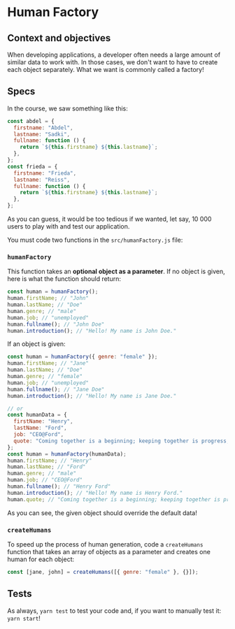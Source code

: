 # Human Factory

## Context and objectives

When developing applications, a developer often needs a large amount of similar data to work with.
In those cases, we don't want to have to create each object separately. What we want is commonly called a factory!

## Specs

In the course, we saw something like this:

```javascript
const abdel = {
  firstname: "Abdel",
  lastname: "Sadki",
  fullname: function () {
    return `${this.firstname} ${this.lastname}`;
  },
};
const frieda = {
  firstname: "Frieda",
  lastname: "Reiss",
  fullname: function () {
    return `${this.firstname} ${this.lastname}`;
  },
};
```

As you can guess, it would be too tedious if we wanted, let say, 10 000 users to play with and test our application.

You must code two functions in the `src/humanFactory.js` file:

### `humanFactory`

This function takes an **optional object as a parameter**.
If no object is given, here is what the function should return:

```javascript
const human = humanFactory();
human.firstName; // "John"
human.lastName; // "Doe"
human.genre; // "male"
human.job; // "unemployed"
human.fullname(); // "John Doe"
human.introduction(); // "Hello! My name is John Doe."
```

If an object is given:

```javascript
const human = humanFactory({ genre: "female" });
human.firstName; // "Jane"
human.lastName; // "Doe"
human.genre; // "female"
human.job; // "unemployed"
human.fullname(); // "Jane Doe"
human.introduction(); // "Hello! My name is Jane Doe."

// or
const humanData = {
  firstName: "Henry",
  lastName: "Ford",
  job: "CEO@Ford",
  quote: "Coming together is a beginning; keeping together is progress; working together is success",
};
const human = humanFactory(humanData);
human.firstName; // "Henry"
human.lastName; // "Ford"
human.genre; // "male"
human.job; // "CEO@Ford"
human.fullname(); // "Henry Ford"
human.introduction(); // "Hello! My name is Henry Ford."
human.quote; // "Coming together is a beginning; keeping together is progress; working together is success"
```

As you can see, the given object should override the default data!

### `createHumans`

To speed up the process of human generation, code a `createHumans` function that takes an array of objects as a parameter and creates one human for each object:

```javascript
const [jane, john] = createHumans([{ genre: "female" }, {}]);
```

## Tests

As always, `yarn test` to test your code and, if you want to manually test it: `yarn start`!
